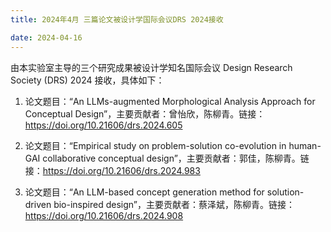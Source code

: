 ```yaml
---
title: 2024年4月 三篇论文被设计学国际会议DRS 2024接收

date: 2024-04-16
---
```


<!--more-->

由本实验室主导的三个研究成果被设计学知名国际会议 Design Research Society (DRS) 2024 接收，具体如下：

1. 论文题目：“An LLMs-augmented Morphological Analysis Approach for Conceptual Design”，主要贡献者：曾怡欣，陈柳青。链接：<https://doi.org/10.21606/drs.2024.605>

2. 论文题目：“Empirical study on problem-solution co-evolution in human-GAI collaborative conceptual design”，主要贡献者：郭佳，陈柳青。链接：<https://doi.org/10.21606/drs.2024.983>

3. 论文题目：“An LLM-based concept generation method for solution-driven bio-inspired design”，主要贡献者：蔡泽斌，陈柳青。链接：<https://doi.org/10.21606/drs.2024.908>
